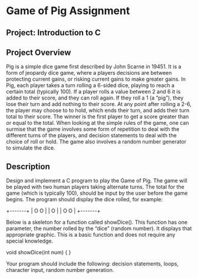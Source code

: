 # Game of Pig Assignment
## Project: Introduction to C

## Project Overview
Pig is a simple dice game first described by John Scarne in 19451. It is a form of jeopardy dice game, where a players decisions are between protecting current gains, or risking current gains to make greater gains. In Pig, each player takes a turn rolling a 6-sided dice, playing to reach a certain total (typically 100). If a player rolls a value between 2 and 6 it is added to their score, and they can roll again. If they roll a 1 (a “pig”), they lose their turn and add nothing to their score. At any point after rolling a 2-6, the player may choose to to hold, which ends their turn, and adds their turn total to their score. The winner is the first player to get a score greater than or equal to the total. When looking at the simple rules of the game, one can surmise that the game involves some form of repetition to deal with the different turns of the players, and decision statements to deal with the choice of roll or hold. The game also involves a random number generator to simulate the dice.

## Description
Design and implement a C program to play the Game of Pig. The game will be played with two human players taking alternate turns. The total for the game (which is typically 100), should be input by the user before the game begins. The program should display the dice rolled, for example:

+-------+
| O   O |
|   O   |
| O   O |
+-------+

Below is a skeleton for a function called showDice(). This function has one parameter, the number rolled by the “dice” (random number). It displays that appropriate graphic. This is a basic function and does not require any special knowledge.

void showDice(int num)
{
}

Your program should include the following: decision statements, loops, character input, random number generation.